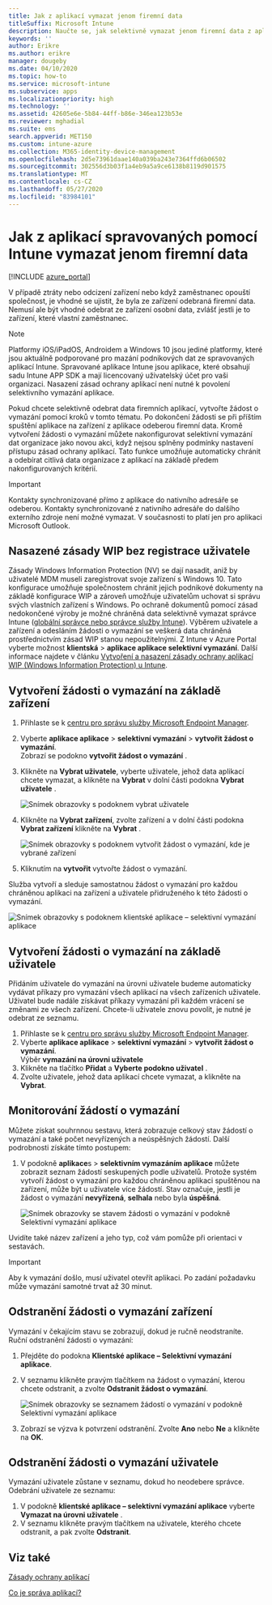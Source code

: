```yaml
---
title: Jak z aplikací vymazat jenom firemní data
titleSuffix: Microsoft Intune
description: Naučte se, jak selektivně vymazat jenom firemní data z aplikací spravovaných přes Intune pomocí Microsoft Intune.
keywords: ''
author: Erikre
ms.author: erikre
manager: dougeby
ms.date: 04/10/2020
ms.topic: how-to
ms.service: microsoft-intune
ms.subservice: apps
ms.localizationpriority: high
ms.technology: ''
ms.assetid: 42605e6e-5b84-44ff-b86e-346ea123b53e
ms.reviewer: mghadial
ms.suite: ems
search.appverid: MET150
ms.custom: intune-azure
ms.collection: M365-identity-device-management
ms.openlocfilehash: 2d5e73961daae140a039ba243e7364ffd6b06502
ms.sourcegitcommit: 302556d3b03f1a4eb9a5a9ce6138b8119d901575
ms.translationtype: MT
ms.contentlocale: cs-CZ
ms.lasthandoff: 05/27/2020
ms.locfileid: "83984101"
---
```

# <a name="how-to-wipe-only-corporate-data-from-intune-managed-apps"></a>Jak z aplikací spravovaných pomocí Intune vymazat jenom firemní data

[!INCLUDE [azure_portal](../includes/azure_portal.md)]

V případě ztráty nebo odcizení zařízení nebo když zaměstnanec opouští společnost, je vhodné se ujistit, že byla ze zařízení odebraná firemní data. Nemusí ale být vhodné odebrat ze zařízení osobní data, zvlášť jestli je to zařízení, které vlastní zaměstnanec.

>[!NOTE]
> Platformy iOS/iPadOS, Androidem a Windows 10 jsou jediné platformy, které jsou aktuálně podporované pro mazání podnikových dat ze spravovaných aplikací Intune. Spravované aplikace Intune jsou aplikace, které obsahují sadu Intune APP SDK a mají licencovaný uživatelský účet pro vaši organizaci. Nasazení zásad ochrany aplikací není nutné k povolení selektivního vymazání aplikace.

Pokud chcete selektivně odebrat data firemních aplikací, vytvořte žádost o vymazání pomocí kroků v tomto tématu. Po dokončení žádosti se při příštím spuštění aplikace na zařízení z aplikace odeberou firemní data. Kromě vytvoření žádosti o vymazání můžete nakonfigurovat selektivní vymazání dat organizace jako novou akci, když nejsou splněny podmínky nastavení přístupu zásad ochrany aplikací. Tato funkce umožňuje automaticky chránit a odebírat citlivá data organizace z aplikací na základě předem nakonfigurovaných kritérií.

>[!IMPORTANT]
> Kontakty synchronizované přímo z aplikace do nativního adresáře se odeberou. Kontakty synchronizované z nativního adresáře do dalšího externího zdroje není možné vymazat. V současnosti to platí jen pro aplikaci Microsoft Outlook.

## <a name="deployed-wip-policies-without-user-enrollment"></a>Nasazené zásady WIP bez registrace uživatele 
Zásady Windows Information Protection (NV) se dají nasadit, aniž by uživatelé MDM museli zaregistrovat svoje zařízení s Windows 10. Tato konfigurace umožňuje společnostem chránit jejich podnikové dokumenty na základě konfigurace WIP a zároveň umožňuje uživatelům uchovat si správu svých vlastních zařízení s Windows. Po ochraně dokumentů pomocí zásad nedokončené výroby je možné chráněná data selektivně vymazat správce Intune ([globální správce nebo správce služby Intune](../fundamentals/users-add.md#types-of-administrators)). Výběrem uživatele a zařízení a odesláním žádosti o vymazání se veškerá data chráněná prostřednictvím zásad WIP stanou nepoužitelnými. Z Intune v Azure Portal vyberte možnost **klientská**  >  **aplikace aplikace selektivní vymazání**. Další informace najdete v článku [Vytvoření a nasazení zásady ochrany aplikací WIP (Windows Information Protection) u Intune](windows-information-protection-policy-create.md).

## <a name="create-a-device-based-wipe-request"></a>Vytvoření žádosti o vymazání na základě zařízení

1. Přihlaste se k [centru pro správu služby Microsoft Endpoint Manager](https://go.microsoft.com/fwlink/?linkid=2109431).
2. Vyberte **aplikace aplikace**  >  **selektivní vymazání**  >  **vytvořit žádost o vymazání**.<br>
   Zobrazí se podokno **vytvořit žádost o vymazání** .
3. Klikněte na **Vybrat uživatele**, vyberte uživatele, jehož data aplikací chcete vymazat, a klikněte na **Vybrat** v dolní části podokna **Vybrat uživatele** .

    ![Snímek obrazovky s podoknem vybrat uživatele](./media/apps-selective-wipe/apps-selective-wipe-01.png)

4. Klikněte na **Vybrat zařízení**, zvolte zařízení a v dolní části podokna **Vybrat zařízení** klikněte na **Vybrat** .

    ![Snímek obrazovky s podoknem vytvořit žádost o vymazání, kde je vybrané zařízení](./media/apps-selective-wipe/apps-selective-wipe-02.png)

5. Kliknutím na **vytvořit** vytvořte žádost o vymazání.

Služba vytvoří a sleduje samostatnou žádost o vymazání pro každou chráněnou aplikaci na zařízení a uživatele přidruženého k této žádosti o vymazání.

   ![Snímek obrazovky s podoknem klientské aplikace – selektivní vymazání aplikace](./media/apps-selective-wipe/apps-selective-wipe-03.png)

## <a name="create-a-user-based-wipe-request"></a>Vytvoření žádosti o vymazání na základě uživatele

Přidáním uživatele do vymazání na úrovni uživatele budeme automaticky vydávat příkazy pro vymazání všech aplikací na všech zařízeních uživatele.  Uživatel bude nadále získávat příkazy vymazání při každém vrácení se změnami ze všech zařízení.  Chcete-li uživatele znovu povolit, je nutné je odebrat ze seznamu.  

1. Přihlaste se k [centru pro správu služby Microsoft Endpoint Manager](https://go.microsoft.com/fwlink/?linkid=2109431).
2. Vyberte **aplikace aplikace**  >  **selektivní vymazání**  >  **vytvořit žádost o vymazání**.<br>
   Výběr **vymazání na úrovni uživatele**
3. Klikněte na tlačítko **Přidat** a **Vyberte podokno uživatel** .
4. Zvolte uživatele, jehož data aplikací chcete vymazat, a klikněte na **Vybrat**.

## <a name="monitor-your-wipe-requests"></a>Monitorování žádostí o vymazání

Můžete získat souhrnnou sestavu, která zobrazuje celkový stav žádostí o vymazání a také počet nevyřízených a neúspěšných žádostí. Další podrobnosti získáte tímto postupem:

1. V podokně **aplikace**s  >  **selektivním vymazáním aplikace** můžete zobrazit seznam žádostí seskupených podle uživatelů. Protože systém vytvoří žádost o vymazání pro každou chráněnou aplikaci spuštěnou na zařízení, může být u uživatele více žádostí. Stav označuje, jestli je žádost o vymazání **nevyřízená**, **selhala** nebo byla **úspěšná**.

    ![Snímek obrazovky se stavem žádosti o vymazání v podokně Selektivní vymazání aplikace](./media/apps-selective-wipe/wipe-request-status-1.png)

Uvidíte také název zařízení a jeho typ, což vám pomůže při orientaci v sestavách.

>[!IMPORTANT]
> Aby k vymazání došlo, musí uživatel otevřít aplikaci. Po zadání požadavku může vymazání samotné trvat až 30 minut.

## <a name="delete-a-device-wipe-request"></a>Odstranění žádosti o vymazání zařízení

Vymazání v čekajícím stavu se zobrazují, dokud je ručně neodstraníte. Ruční odstranění žádosti o vymazání:

1. Přejděte do podokna **Klientské aplikace – Selektivní vymazání aplikace**.

2. V seznamu klikněte pravým tlačítkem na žádost o vymazání, kterou chcete odstranit, a zvolte **Odstranit žádost o vymazání**.

    ![Snímek obrazovky se seznamem žádostí o vymazání v podokně Selektivní vymazání aplikace](./media/apps-selective-wipe/delete-wipe-request.png)

3. Zobrazí se výzva k potvrzení odstranění. Zvolte **Ano** nebo **Ne** a klikněte na **OK**.

## <a name="delete-a-user-wipe-request"></a>Odstranění žádosti o vymazání uživatele

Vymazání uživatele zůstane v seznamu, dokud ho neodebere správce. Odebrání uživatele ze seznamu:

1. V podokně **klientské aplikace – selektivní vymazání aplikace** vyberte **Vymazat na úrovni uživatele** .
2. V seznamu klikněte pravým tlačítkem na uživatele, kterého chcete odstranit, a pak zvolte **Odstranit**. 


## <a name="see-also"></a>Viz také
[Zásady ochrany aplikací](app-protection-policy.md)

[Co je správa aplikací?](app-management.md)
